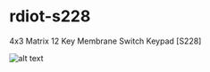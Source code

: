 # rdiot-s228
4x3 Matrix 12 Key Membrane Switch Keypad [S228]

![alt text](http://cfile21.uf.tistory.com/image/261A563F584FF9642B1ACA)
